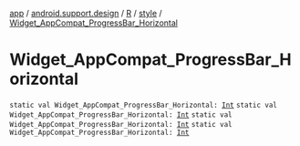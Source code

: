 [app](../../../index.md) / [android.support.design](../../index.md) / [R](../index.md) / [style](index.md) / [Widget_AppCompat_ProgressBar_Horizontal](.)

# Widget_AppCompat_ProgressBar_Horizontal

`static val Widget_AppCompat_ProgressBar_Horizontal: `[`Int`](https://kotlinlang.org/api/latest/jvm/stdlib/kotlin/-int/index.html)
`static val Widget_AppCompat_ProgressBar_Horizontal: `[`Int`](https://kotlinlang.org/api/latest/jvm/stdlib/kotlin/-int/index.html)
`static val Widget_AppCompat_ProgressBar_Horizontal: `[`Int`](https://kotlinlang.org/api/latest/jvm/stdlib/kotlin/-int/index.html)
`static val Widget_AppCompat_ProgressBar_Horizontal: `[`Int`](https://kotlinlang.org/api/latest/jvm/stdlib/kotlin/-int/index.html)